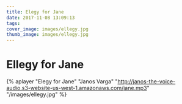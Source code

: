 ```yaml
---
title: Elegy for Jane
date: 2017-11-08 13:09:13
tags:
cover_image: images/ellegy.jpg
thumb_image: images/ellegy.jpg
---
```


#  Ellegy for Jane

{% aplayer "Elegy for Jane" "Janos Varga" "http://janos-the-voice-audio.s3-website-us-west-1.amazonaws.com/jane.mp3" "/images/ellegy.jpg" %}
